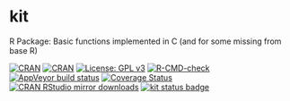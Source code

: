 # kit
R Package: Basic functions implemented in C (and for some missing from base R)

[![CRAN](https://www.r-pkg.org/badges/version-last-release/kit?color=blue)](https://cran.r-project.org/package=kit)
[![CRAN](https://cranchecks.info/badges/flavor/devel/kit)](https://cran.r-project.org/web/checks/check_results_kit.html)
[![License: GPL v3](https://img.shields.io/github/license/2005m/kit)](https://www.gnu.org/licenses/gpl-3.0)
[![R-CMD-check](https://github.com/2005m/kit/workflows/R-CMD-check/badge.svg)](https://github.com/2005m/kit/actions)
[![AppVeyor build status](https://ci.appveyor.com/api/projects/status/github/2005m/kit?branch=master&svg=true)](https://ci.appveyor.com/project/2005m/kit/branch/master)
[![Coverage Status](https://codecov.io/gh/2005m/kit/graph/badge.svg)](https://codecov.io/github/2005m/kit?branch=master)
[![CRAN RStudio mirror downloads](http://cranlogs.r-pkg.org/badges/kit)](http://www.r-pkg.org/pkg/kit)
[![kit status badge](https://fastverse.r-universe.dev/badges/kit)](https://fastverse.r-universe.dev)
